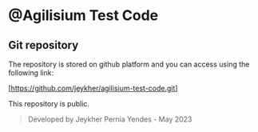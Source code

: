 # @Agilisium Test Code

## Git repository

The repository is stored on github platform and you can access using the following link:

[https://github.com/jeykher/agilisium-test-code.git]

This repository is public.

> Developed by Jeykher Pernia Yendes - May 2023
